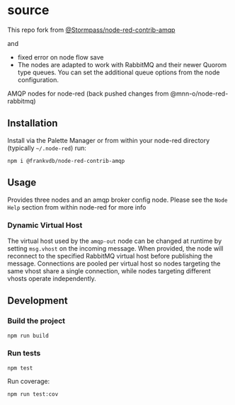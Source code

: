 

# source
This repo fork from [@Stormpass/node-red-contrib-amqp](https://github.com/Stormpass/node-red-contrib-amqp) 

and

+ fixed error on node flow save
+ The nodes are adapted to work with RabbitMQ and their newer Quorom type queues. You can set the additional queue options from the node configuration.

AMQP nodes for node-red (back pushed changes from @mnn-o/node-red-rabbitmq)

## Installation

Install via the Palette Manager or from within your node-red directory (typically `~/.node-red`) run:

```
npm i @frankvdb/node-red-contrib-amqp
```

## Usage

Provides three nodes and an amqp broker config node.
Please see the `Node Help` section from within node-red for more info

### Dynamic Virtual Host

The virtual host used by the `amqp-out` node can be changed at runtime by setting `msg.vhost` on the incoming message. When provided, the node will reconnect to the specified RabbitMQ virtual host before publishing the message. Connections are pooled per virtual host so nodes targeting the same vhost share a single connection, while nodes targeting different vhosts operate independently.

## Development

### Build the project

```
npm run build
```

### Run tests

```
npm test
```

Run coverage:

```
npm run test:cov
```

